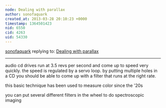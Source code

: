 ```yaml
---
node: Dealing with parallax
author: sonofaquark
created_at: 2013-03-28 20:10:23 +0000
timestamp: 1364501423
nid: 6550
cid: 4263
uid: 54330
---
```




[sonofaquark](../profile/sonofaquark) replying to: [Dealing with parallax](../notes/nedhorning/3-26-2013/dealing-parallax)

----
audio cd drives run at 3.5 revs per second and come up to speed very quickly. the speed is regulated by a servo loop. by putting multiple holes in a CD you should be able to come up with a filter that runs at the right rate.

this basic technique has been used to measure color since the '20s 

you can put several different filters in the wheel to do spectroscopic imaging

